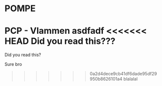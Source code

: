 # POMPE

PCP - Vlammen
asdfadf
<<<<<<< HEAD
Did you read this???
=======
Did you read this?

Sure bro
>>>>>>> 0a2d4dece9cb41df6dade95df29950b8626101a4
blalalal

